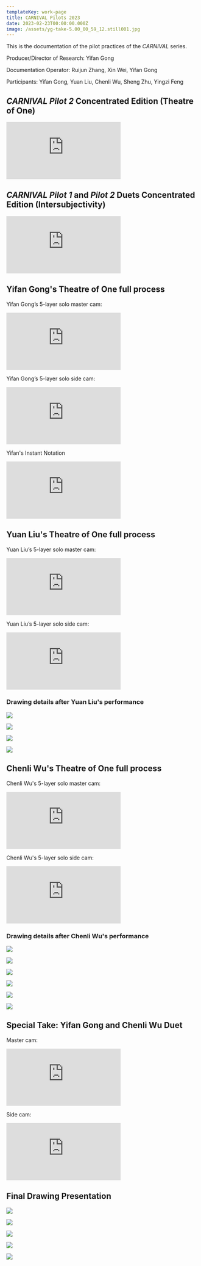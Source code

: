```yaml
---
templateKey: work-page
title: CARNIVAL Pilots 2023
date: 2023-02-23T00:00:00.000Z
image: /assets/yg-take-5.00_00_59_12.still001.jpg
---
```

T﻿his is the documentation of the pilot practices of the *CARNIVAL* series. 

Producer/Director of Research:
Yifan Gong

Documentation Operator:
Ruijun Zhang, Xin Wei, Yifan Gong

Participants: Yifan Gong, Yuan Liu, Chenli Wu, Sheng Zhu, Yingzi Feng

<div class="lines-1"></div>

## *CARNIVAL Pilot 2* Concentrated Edition (Theatre of One)

<div class="video-container"><iframe src="https://www.youtube.com/embed/WIlGI2GUHz8" class="video" frameborder="0" allow="accelerometer; autoplay; encrypted-media; gyroscope; picture-in-picture" allowfullscreen></iframe></div>

<div class="lines-1"></div>

## *CARNIVAL Pilot 1* and *Pilot 2* Duets Concentrated Edition (Intersubjectivity)

<div class="video-container"><iframe src="https://www.youtube.com/embed/cutHCahNoU0" class="video" frameborder="0" allow="accelerometer; autoplay; encrypted-media; gyroscope; picture-in-picture" allowfullscreen></iframe></div>

<div class="lines-1"></div>

## Yifan Gong's Theatre of One full process

Yifan Gong’s 5-layer solo master cam:

<div class="video-container"><iframe src="https://www.youtube.com/embed/8KdXT2xBujA" class="video" frameborder="0" allow="accelerometer; autoplay; encrypted-media; gyroscope; picture-in-picture" allowfullscreen></iframe></div>

 Yifan Gong’s 5-layer solo side cam:

<div class="video-container"><iframe src="https://www.youtube.com/embed/DvB1hJiCJxw" class="video" frameborder="0" allow="accelerometer; autoplay; encrypted-media; gyroscope; picture-in-picture" allowfullscreen></iframe></div>

Yifan's Instant Notation

<div class="video-container"><iframe src="https://www.youtube.com/embed/Y0Mzp4qePbQ" class="video" frameborder="0" allow="accelerometer; autoplay; encrypted-media; gyroscope; picture-in-picture" allowfullscreen></iframe></div>

## Yuan Liu's Theatre of One full process

Yuan Liu’s 5-layer solo master cam:

<div class="video-container"><iframe src="https://www.youtube.com/embed/ovinyGm8AnA" class="video" frameborder="0" allow="accelerometer; autoplay; encrypted-media; gyroscope; picture-in-picture" allowfullscreen></iframe></div>

Yuan Liu’s 5-layer solo side cam:

<div class="video-container"><iframe src="https://www.youtube.com/embed/cPkQrw98u8E" class="video" frameborder="0" allow="accelerometer; autoplay; encrypted-media; gyroscope; picture-in-picture" allowfullscreen></iframe></div>

### D﻿rawing details after Yuan Liu's performance

![](/assets/正面.jpg)

![](/assets/细节.jpg)

![](/assets/左侧细节-2-.jpg)

![](/assets/右侧细节.jpg)

## Chenli Wu's Theatre of One full process

C﻿henli Wu's 5-layer solo master cam:

<div class="video-container"><iframe src="https://www.youtube.com/embed/luuC9ZGrp3Y" class="video" frameborder="0" allow="accelerometer; autoplay; encrypted-media; gyroscope; picture-in-picture" allowfullscreen></iframe></div>

C﻿henli Wu's 5-layer solo side cam: 

<div class="video-container"><iframe src="https://www.youtube.com/embed/qgmhkfas5jc" class="video" frameborder="0" allow="accelerometer; autoplay; encrypted-media; gyroscope; picture-in-picture" allowfullscreen></iframe></div>

### D﻿rawing details after Chenli Wu's performance

![](/assets/左侧细节.jpg)

![](/assets/中部.jpg)

![](/assets/cw右侧细节.jpg)

![](/assets/细节1.jpg)

![](/assets/细节2.jpg)

![](/assets/细节3.jpg)

## Special Take: Yifan Gong and Chenli Wu Duet

M﻿aster cam:

<div class="video-container"><iframe src="https://www.youtube.com/embed/_JMpMimE5-w" class="video" frameborder="0" allow="accelerometer; autoplay; encrypted-media; gyroscope; picture-in-picture" allowfullscreen></iframe></div>

S﻿ide cam:

<div class="video-container"><iframe src="https://www.youtube.com/embed/FaTRp8l0xQE" class="video" frameborder="0" allow="accelerometer; autoplay; encrypted-media; gyroscope; picture-in-picture" allowfullscreen></iframe></div>

## F﻿inal Drawing Presentation

![](/assets/f全图.jpg)

![](/assets/f左边细节.jpg)

![](/assets/f右侧细节2.jpg)

![](/assets/f中部细节.jpg)

![](/assets/f中部细节2.jpg)